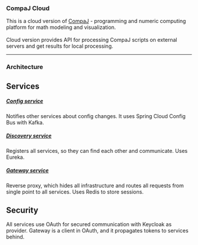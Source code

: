 ### CompaJ Cloud
This is a cloud version of [CompaJ](https://github.com/CrissNamon/compaj) - programming and numeric computing platform for math modeling and visualization.
<br>
<br>
Cloud version provides API for processing CompaJ scripts on external servers and get results for local processing.
____

### Architecture

## Services

##### [Config service](https://github.com/HiddenPrj/compaj-cloud-config)
Notifies other services about config changes. It uses Spring Cloud Config Bus with Kafka.

##### [Discovery service](https://github.com/HiddenPrj/compaj-cloud-discovery)
Registers all services, so they can find each other and communicate. Uses Eureka.

##### [Gateway service](https://github.com/HiddenPrj/compaj-cloud-gateway)
Reverse proxy, which hides all infrastructure and routes all requests from single point to all services. Uses Redis to store sessions.

## Security
All services use OAuth for secured communication with Keycloak as provider. 
Gateway is a client in OAuth, and it propagates tokens to services behind.